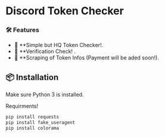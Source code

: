 #  **Discord Token Checker**


### 🛠 **Features**

- 🔐 **Simple but HQ Token Checker!.
- 📧 **Verification Check! .
- 📝 **Scraping of Token Infos (Payment will be aded soon!).

## 📦 **Installation**

 Make sure Python 3 is installed. 

Requirments!

```bash
pip install requests
pip install fake_useragent
pip install colorama
